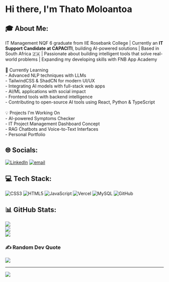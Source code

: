 # Hi there, I'm Thato Moloantoa


## 🎓 About Me:
IT Management NQF 6 graduate from IIE Rosebank College |   Currently an **IT Support Candidate at CAPACITI**, building AI-powered solutions |  Based in South Africa 🇿🇦  |  Passionate about building intelligent tools that solve real-world problems |  Expanding my developing skills with FNB App Academy <br><br>🌱 Currently Learning<br>-  Advanced NLP techniques with LLMs  <br>-  TailwindCSS & ShadCN for modern UI/UX  <br>-  Integrating AI models with full-stack web apps  <br>-  AI/ML applications with social impact  <br>-  Frontend tools with backend intelligence  <br>-  Contributing to open-source AI tools using React, Python & TypeScript<br><br>💡 Projects I'm Working On<br>-  AI-powered Symptoms Checker<br>-  IT Project Management Dashboard Concept  <br>-  RAG Chatbots and Voice-to-Text Interfaces <br>-  Personal Portfolio


## 🌐 Socials:
[![LinkedIn](https://img.shields.io/badge/LinkedIn-%230077B5.svg?logo=linkedin&logoColor=white)](https://linkedin.com/in/thato-moloantoa-6155b2308) [![email](https://img.shields.io/badge/Email-D14836?logo=gmail&logoColor=white)](mailto:thatomoloantoa127@gmail.com) 

## 💻 Tech Stack:
![CSS3](https://img.shields.io/badge/css3-%231572B6.svg?style=for-the-badge&logo=css3&logoColor=white) ![HTML5](https://img.shields.io/badge/html5-%23E34F26.svg?style=for-the-badge&logo=html5&logoColor=white) ![JavaScript](https://img.shields.io/badge/javascript-%23323330.svg?style=for-the-badge&logo=javascript&logoColor=%23F7DF1E) ![Vercel](https://img.shields.io/badge/vercel-%23000000.svg?style=for-the-badge&logo=vercel&logoColor=white) ![MySQL](https://img.shields.io/badge/mysql-4479A1.svg?style=for-the-badge&logo=mysql&logoColor=white) ![GitHub](https://img.shields.io/badge/github-%23121011.svg?style=for-the-badge&logo=github&logoColor=white)
## 📊 GitHub Stats:
![](https://github-readme-stats.vercel.app/api?username=thatomoloantoa&theme=midnight-purple&hide_border=false&include_all_commits=false&count_private=false)<br/>
![](https://nirzak-streak-stats.vercel.app/?user=thatomoloantoa&theme=midnight-purple&hide_border=false)<br/>
![](https://github-readme-stats.vercel.app/api/top-langs/?username=thatomoloantoa&theme=midnight-purple&hide_border=false&include_all_commits=false&count_private=false&layout=compact)

### ✍️ Random Dev Quote
![](https://quotes-github-readme.vercel.app/api?type=horizontal&theme=tokyonight)

---
[![](https://visitcount.itsvg.in/api?id=thatomoloantoa&icon=0&color=0)](https://visitcount.itsvg.in)
